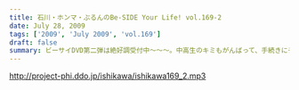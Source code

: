 ```yaml
---
title: 石川・ホンマ・ぶるんのBe-SIDE Your Life! vol.169-2
date: July 28, 2009
tags: ['2009', 'July 2009', 'vol.169']
draft: false
summary: ビーサイDVD第二弾は絶好調受付中～～～。中高生のキミもがんばって、手続きにチャレンジ！！ビーサイでオトナの階段昇っちゃいな！！！NAMAE
---
```


http://project-phi.ddo.jp/ishikawa/ishikawa169_2.mp3
